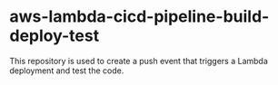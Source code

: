 # aws-lambda-cicd-pipeline-build-deploy-test
This repository is used to create a push event that triggers a Lambda deployment and test the code.
